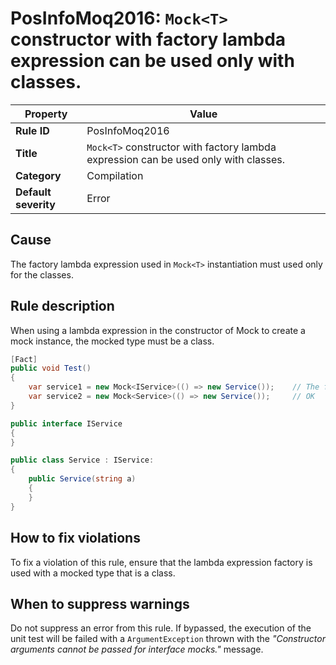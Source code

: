 # PosInfoMoq2016: `Mock<T>` constructor with factory lambda expression can be used only with classes.

| Property                            | Value																    |
|-------------------------------------|-------------------------------------------------------------------------|
| **Rule ID**                         | PosInfoMoq2016														    |
| **Title**                           | `Mock<T>` constructor with factory lambda expression can be used only with classes.  |
| **Category**                        | Compilation															    |
| **Default severity**				  | Error																    |

## Cause

The factory lambda expression used in `Mock<T>` instantiation must used only for the classes.

## Rule description

When using a lambda expression in the constructor of Mock<T> to create a mock instance, the mocked type must be a class.

```csharp
[Fact]
public void Test()
{
    var service1 = new Mock<IService>(() => new Service());    // The factory lambda expression can be used only on classes type.
    var service2 = new Mock<Service>(() => new Service());     // OK
}

public interface IService
{
}

public class Service : IService:
{
    public Service(string a)
    {
    }
}
```

## How to fix violations

To fix a violation of this rule, ensure that the lambda expression factory is used with a mocked type that is a class.

## When to suppress warnings

Do not suppress an error from this rule. If bypassed, the execution of the unit test will be failed with a `ArgumentException`
thrown with the *"Constructor arguments cannot be passed for interface mocks."* message.
